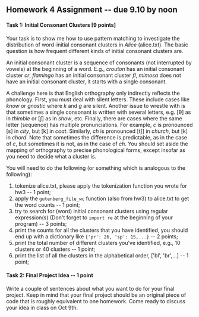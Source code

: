 ## Homework 4 Assignment -- due 9.10 by noon

#### Task 1: Initial Consonant Clusters \[9 points\]

Your task is to show me how to use pattern matching to investigate the distribution of
word-initial consonant clusters in *Alice* (alice.txt). The basic question is how frequent different
kinds of initial consonant clusters are. 

An initial consonant cluster is a sequence of consonants (not interrupted by vowels) at the beginning of a word.
E.g., *crouton* has an initial consonant cluster *cr*, *flamingo* has an initial consonant cluster *fl*, 
*mimosa* does not have an initial consonant cluster, it starts with a single consonant. 

A challenge here is that English orthography only indirectly reflects the phonology.
First, you must deal with silent letters. These include cases like *know* or *gnostic* where *k* and
*g* are silent. Another issue to wrestle with is that sometimes a single consonant
is written with several letters, e.g. [θ] as in *thimble* or [ʃ] as in *show*, etc. Finally,
there are cases where the same letter (sequence) has multiple pronunciations. For
example, *c* is pronounced [s] in *city*, but [k] in *coat*. Similarly, *ch* is pronounced [tʃ]
in *church*, but [k] in *chord*. Note that sometimes the difference is predictable, as in
the case of *c*, but sometimes it is not, as in the case of *ch*. You should set aside
the mapping of orthography to precise phonological forms, except insofar as you
need to decide what a cluster is.

You will need to do the following (or something which is analogous to the following):

1. tokenize alice.txt, please apply the tokenization function you wrote for hw3 -- 1 point;
2. apply the `gutenberg_file_wc` function (also from hw3) to alice.txt to get the word counts -- 1 point;
3. try to search for (word) initial consonant clusters using regular expression(s) (Don't forget to `import re` at the beginning of your program) -- 3 points;
4. print the counts for all the clusters that you have identified, you should end up with a dictionary like `{'pr': 26, 'sp': 15,...}` -- 2 points; 
5. print the total number of different clusters you've identified, e.g., 10 clusters or 40 clusters -- 1 point;
6. print the list of all the clusters in the alphabetical order, ['bl', 'br',...] -- 1 point;

#### Task 2: Final Project Idea -- 1 point

Write a couple of sentences about what you want to do for your final project. Keep in mind that your final project should be an original piece of code that is roughly equivalent to one homework. Come ready to discuss your idea in class on Oct 9th.
